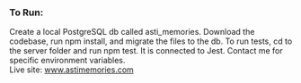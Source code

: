### To Run:
Create a local PostgreSQL db called asti_memories.
Download the codebase, run npm install, and migrate the files to the db. To run tests, cd to the server folder and run npm test. It is connected to Jest. Contact me for specific environment variables. <br>
Live site: www.astimemories.com
